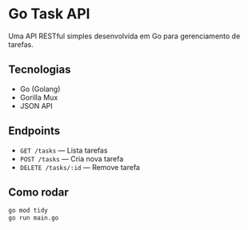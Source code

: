 # Go Task API

Uma API RESTful simples desenvolvida em Go para gerenciamento de tarefas.

## Tecnologias
- Go (Golang)
- Gorilla Mux
- JSON API

## Endpoints

- `GET /tasks` — Lista tarefas
- `POST /tasks` — Cria nova tarefa
- `DELETE /tasks/:id` — Remove tarefa

## Como rodar

```bash
go mod tidy
go run main.go
